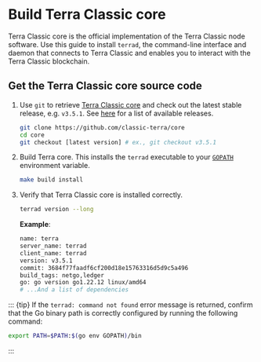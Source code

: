 # Build Terra Classic core

Terra Classic core is the official implementation of the Terra Classic node software. Use this guide to install `terrad`, the command-line interface and daemon that connects to Terra Classic and enables you to interact with the Terra Classic blockchain.

## Get the Terra Classic core source code

1. Use `git` to retrieve [Terra Classic core](https://github.com/classic-terra/core/) and check out the latest stable release, e.g. `v3.5.1`. See [here](https://github.com/classic-terra/core/releases) for a list of available releases.

   ```bash
   git clone https://github.com/classic-terra/core
   cd core
   git checkout [latest version] # ex., git checkout v3.5.1
   ```

2. Build Terra core. This installs the `terrad` executable to your [`GOPATH`](https://go.dev/doc/gopath_code) environment variable.

   ```bash
   make build install
   ```

3. Verify that Terra Classic core is installed correctly.

   ```bash
   terrad version --long
   ```

   **Example**:

   ```bash
   name: terra
   server_name: terrad
   client_name: terrad
   version: v3.5.1
   commit: 3684f77faadf6cf200d18e15763316d5d9c5a496
   build_tags: netgo,ledger
   go: go version go1.22.12 linux/amd64
   # ...And a list of dependencies
   ```

::: {tip}
If the `terrad: command not found` error message is returned, confirm that the Go binary path is correctly configured by running the following command:

```bash
export PATH=$PATH:$(go env GOPATH)/bin
```

:::
